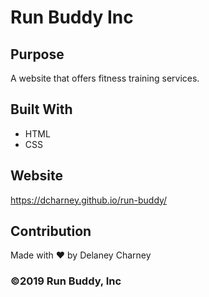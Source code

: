 # Run Buddy Inc

## Purpose
A website that offers fitness training services.

## Built With
* HTML
* CSS

## Website
https://dcharney.github.io/run-buddy/

## Contribution
Made with ❤️ by Delaney Charney

### ©️2019 Run Buddy, Inc 
